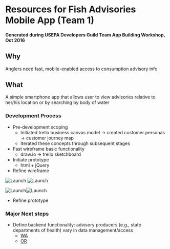 # Resources for Fish Advisories Mobile App (Team 1)

#### Generated during USEPA Developers Guild Team App Building Workshop, Oct 2016

## Why
Anglers need fast, mobile-enabled access to consumption advisory info

## What
A simple smartphone app that allows user to view advisories relative to her/his location or by searching by body of water

### Development Process
* Pre-development scoping
  * Initiated trello business canvas model -> created customer personas -> customer journey map
  * Iterated these concepts through subsequent stages
* Fast wireframe basic functionality
  *  draw.io -> trello sketchboard
* Initiate prototype
  * html + jQuery
* Refine wireframe

![Launch](https://github.com/USEPA/dev_1_fish_advisories/blob/master/Mockup_Resources/App%20Launch%20Screen.png)
![Launch](https://github.com/USEPA/dev_1_fish_advisories/blob/master/Mockup_Resources/Fish%20Near%20Me%20-%20Landing.png)

![Launch](https://github.com/USEPA/dev_1_fish_advisories/blob/master/Mockup_Resources/Screen_Sub%20Fish%20Near%20Me%20-%20PinPoint%20Interaction.png)![Launch](https://github.com/USEPA/dev_1_fish_advisories/blob/master/Mockup_Resources/Screen_Sub%20Fish%20Near%20Me%20-%20Advice%20Interaction.png)
* Refine prototype

### Major Next steps
- Define backend functionality: advisory producers (e.g., state departments of health) vary in data management/access
  - [WA](http://www.doh.wa.gov/CommunityandEnvironment/Food/Fish/Advisories#PugetSound)
  - [OR](https://public.health.oregon.gov/HealthyEnvironments/Recreation/FishConsumption/Pages/fishadvisories.aspx)
  
  

